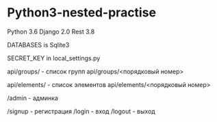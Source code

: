 # Python3-nested-practise

Python 3.6
Django 2.0
Rest 3.8

DATABASES is Sqlite3

SECRET_KEY in local_settings.py

api/groups/ - список групп 
api/groups/<порядковый номер>

api/elements/ - список элементов
api/elements/<порядковый номер>

/admin - админка

/signup - регистрация
/login - вход
/logout - выход

